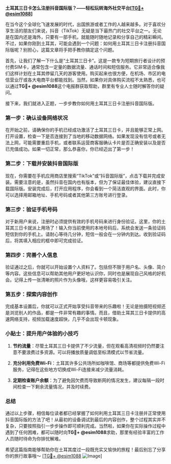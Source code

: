 **土耳其三日卡怎么注册抖音国际版？——轻松玩转海外社交平台[[TG💪+ @esim1088](https://t.me/s/esim1088)]**

在当今这个全球化飞速发展的时代，出国旅游或者工作的人越来越多。对于喜欢分享生活的朋友们来说，抖音（TikTok）无疑是当下最热门的社交平台之一。无论是在国内还是海外，只要有一部手机，就能随时随地记录和分享自己的精彩瞬间。不过，如果你刚到土耳其，可能会遇到一个问题：如何用土耳其三日卡注册抖音国际版呢？别担心，这篇文章将手把手教你搞定这个问题。

首先，让我们了解一下什么是“土耳其三日卡”。这是一款专为短期旅行者设计的预付费SIM卡，通常包含一定量的数据流量、通话时间和短信服务。它非常适合像我们这样计划在土耳其停留几天的游客使用。购买起来也很方便，在机场、市区的电信营业厅或各大电商平台都能找到。当然，如果你对具体购买流程不太熟悉，也可以通过**TG💪+ @esim1088**这个电报群获取帮助，群里有专业人士随时解答你的疑问。

接下来，我们就进入正题，一步步教你如何用土耳其三日卡注册抖音国际版。

### 第一步：确认设备网络状况

在开始之前，请确保你的手机已经成功激活了土耳其三日卡，并且能够正常上网。打开设置，检查一下是否连接到了当地的移动数据网络。如果发现没有信号或者无法上网，可能需要重启手机，或者联系运营商客服确认卡片是否正确安装以及是否已充值成功。如果一切正常，那么恭喜你，你已经迈出了第一步！

### 第二步：下载并安装抖音国际版

现在，你需要在手机应用商店里搜索“TikTok”或“抖音国际版”，点击下载并完成安装。需要注意的是，虽然抖音在国内也有版本，但为了保证最佳体验，建议直接下载国际版。安装完成后，打开应用程序，你会看到一个简洁直观的界面。此时，你可以选择用邮箱地址、手机号码或者其他第三方账号进行登录。

### 第三步：验证手机号码

对于新用户来说，注册时必须提供有效的手机号码来进行身份验证。这里，你的土耳其三日卡就派上用场了！输入你当前使用的本地号码后，系统会发送一条验证码短信到你的手机上。请耐心等待几分钟，短信一般会在一分钟内到达。收到验证码后，将其填入相应的框中即可完成验证。

### 第四步：完善个人信息

验证通过之后，你就可以开始设置个人资料了。包括但不限于用户名、头像、简介等内容。这些信息可以帮助其他用户更好地认识你，同时也是展现自己风格的好机会。记得上传一张清晰的照片作为头像哦，这样更容易吸引关注。

### 第五步：探索内容创作

完成基本设置后，你就可以正式开始享受抖音带来的乐趣啦！无论是拍摄短视频还是浏览别人的作品，都是一件非常有趣的事情。而且，借助土耳其三日卡提供的高速网络支持，视频加载速度超快，几乎不会出现卡顿现象。

### 小贴士：提升用户体验的小技巧

1. **节约流量**：尽管土耳其三日卡提供了不少流量，但在观看高清视频时仍然要注意不要浪费过多资源。可以将播放质量调低至标清模式以节省流量。
   
2. **充分利用免费Wi-Fi**：土耳其许多公共场所如咖啡馆、商场等都提供免费Wi-Fi服务，记得在这些地方切换成Wi-Fi连接来减少流量消耗。

3. **定期检查账户余额**：为了避免因欠费而导致断网的情况发生，建议每隔一段时间检查一下剩余流量情况，并及时续费。

### 总结

通过以上步骤，相信每位读者都已经掌握了如何利用土耳其三日卡注册并正常使用抖音国际版的方法了吧！从最初的设备调试到最后的内容创作，整个过程其实并不复杂，只要按照指引一步步操作即可顺利完成。当然啦，如果你在实际操作过程中遇到了任何困难，都可以随时向**TG💪+ @esim1088**求助，那里有经验丰富的工作人员随时待命为你排忧解难。

希望这篇指南能够帮助你在土耳其度过一段既充实又愉快的旅程！最后别忘了分享你的旅行故事哦～ [[TG💪+ @esim1088](https://t.me/s/esim1088) ![Image](https://i.postimg.cc/4NQfJmqS/Snipaste-2025-05-13-00-14-12.png)]